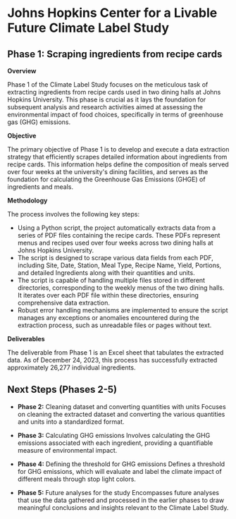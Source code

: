 # Johns Hopkins Center for a Livable Future Climate Label Study

## **Phase 1:** Scraping ingredients from recipe cards

**Overview**

Phase 1 of the Climate Label Study focuses on the meticulous task of extracting ingredients from recipe cards used in two dining halls at Johns Hopkins University. This phase is crucial as it lays the foundation for subsequent analysis and research activities aimed at assessing the environmental impact of food choices, specifically in terms of greenhouse gas (GHG) emissions.

**Objective**

The primary objective of Phase 1 is to develop and execute a data extraction strategy that efficiently scrapes detailed information about ingredients from recipe cards. This information helps define the composition of meals served over four weeks at the university's dining facilities, and serves as the foundation for calculating the Greenhouse Gas Emissions (GHGE) of ingredients and meals.

**Methodology**

The process involves the following key steps:

- Using a Python script, the project automatically extracts data from a series of PDF files containing the recipe cards. These PDFs represent menus and recipes used over four weeks across two dining halls at Johns Hopkins University.
- The script is designed to scrape various data fields from each PDF, including Site, Date, Station, Meal Type, Recipe Name, Yield, Portions, and detailed Ingredients along with their quantities and units.
- The script is capable of handling multiple files stored in different directories, corresponding to the weekly menus of the two dining halls. It iterates over each PDF file within these directories, ensuring comprehensive data extraction.
- Robust error handling mechanisms are implemented to ensure the script manages any exceptions or anomalies encountered during the extraction process, such as unreadable files or pages without text.

**Deliverables**

The deliverable from Phase 1 is an Excel sheet that tabulates the extracted data. As of December 24, 2023, this process has successfully extracted approximately 26,277 individual ingredients.

## Next Steps (Phases 2-5)

- **Phase 2:** Cleaning dataset and converting quantities with units
Focuses on cleaning the extracted dataset and converting the various quantities and units into a standardized format.

- **Phase 3:** Calculating GHG emissions
Involves calculating the GHG emissions associated with each ingredient, providing a quantifiable measure of environmental impact.

- **Phase 4:** Defining the threshold for GHG emissions
Defines a threshold for GHG emissions, which will evaluate and label the climate impact of different meals through stop light colors.

- **Phase 5:** Future analyses for the study
Encompasses future analyses that use the data gathered and processed in the earlier phases to draw meaningful conclusions and insights relevant to the Climate Label Study.
